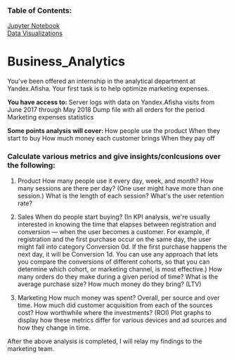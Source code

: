 ### Table of Contents:
[Jupyter Notebook](https://github.com/julyndav/Business_Analytics/blob/main/BA_Yandex-Afisha.ipynb)<br>
[Data Visualizations](https://github.com/julyndav/Business_Analytics/tree/main/cohort_images)


# Business_Analytics

You've been offered an internship in the analytical department at Yandex.Afisha. Your first task is to help optimize marketing expenses. 

<b>You have access to:</b>
Server logs with data on Yandex.Afisha visits from June 2017 through May 2018
Dump file with all orders for the period
Marketing expenses statistics

<b>Some points analysis will cover: </b>
How people use the product
When they start to buy
How much money each customer brings
When they pay off

### Calculate various metrics and give insights/conlcusions over the following:
1. Product 
How many people use it every day, week, and month?
How many sessions are there per day? (One user might have more than one session.)
What is the length of each session?
What's the user retention rate?

2. Sales 
When do people start buying? (In KPI analysis, we're usually interested in knowing the time that elapses between registration and conversion — when the user becomes a customer. For example, if registration and the first purchase occur on the same day, the user might fall into category Conversion 0d. If the first purchase happens the next day, it will be Conversion 1d. You can use any approach that lets you compare the conversions of different cohorts, so that you can determine which cohort, or marketing channel, is most effective.)
How many orders do they make during a given period of time?
What is the average purchase size?
How much money do they bring? (LTV)

3. Marketing 
How much money was spent? Overall, per source and over time.
How much did customer acquisition from each of the sources cost?
How worthwhile where the investments? (ROI)
Plot graphs to display how these metrics differ for various devices and ad sources and how they change in time.

After the above analysis is completed, I will relay my findings to the marketing team.
